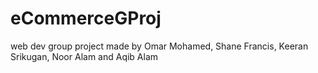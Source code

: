 # eCommerceGProj
web dev group project made by Omar Mohamed, Shane Francis, Keeran Srikugan, Noor Alam and Aqib Alam

